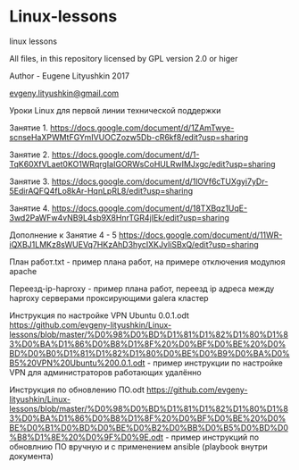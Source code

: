 # Linux-lessons

linux lessons

All files,  in this repository licensed by GPL version 2.0 or higer

Author - Eugene Lityushkin 2017

evgeny.lityushkin@gmail.com



Уроки Linux для первой линии технической поддержки

Занятие 1.	https://docs.google.com/document/d/1ZAmTwye-scnseHaXPWMtFGYmIVUOCZozw5Db-cR6kf8/edit?usp=sharing

Занятие 2.	https://docs.google.com/document/d/1-TqK60XfVLaet0KO1WRqrgIaIGORWsCoHULRwIMJxgc/edit?usp=sharing

Занятие 3.	https://docs.google.com/document/d/1lOVf6cTUXgyi7yDr-5EdirAQFQ4fLo8kAr-HqnLpRL8/edit?usp=sharing

Занятие 4.	https://docs.google.com/document/d/18TXBqz1UqE-3wd2PaWFw4vNB9L4sb9X8HnrTGR4jIEk/edit?usp=sharing

Дополнение к Занятие 4 - 5 https://docs.google.com/document/d/11WR-iQXBJ1LMKz8sWUEVq7HKzAhD3hycIXKJvIiSBxQ/edit?usp=sharing

План работ.txt - пример плана работ, на примере отключения модулюя apache

Переезд-ip-haproxy - пример плана работ, переезд ip адреса между haproxy серверами проксирующими galera кластер


Инструкция по настройке VPN Ubuntu 0.0.1.odt https://github.com/evgeny-lityushkin/Linux-lessons/blob/master/%D0%98%D0%BD%D1%81%D1%82%D1%80%D1%83%D0%BA%D1%86%D0%B8%D1%8F%20%D0%BF%D0%BE%20%D0%BD%D0%B0%D1%81%D1%82%D1%80%D0%BE%D0%B9%D0%BA%D0%B5%20VPN%20Ubuntu%200.0.1.odt  - пример инструкции по настройке VPN для администраторов работающих удалённо

Инструкция по обновлению ПО.odt https://github.com/evgeny-lityushkin/Linux-lessons/blob/master/%D0%98%D0%BD%D1%81%D1%82%D1%80%D1%83%D0%BA%D1%86%D0%B8%D1%8F%20%D0%BF%D0%BE%20%D0%BE%D0%B1%D0%BD%D0%BE%D0%B2%D0%BB%D0%B5%D0%BD%D0%B8%D1%8E%20%D0%9F%D0%9E.odt - пример инструкций по обновлнию ПО вручную и с применением ansible (playbook внутри документа)


